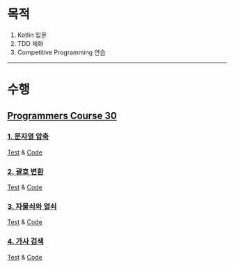 # 목적

1) Kotlin 입문
2) TDD 체화
3) Competitive Programming 연습

---
# 수행

## [Programmers Course 30](https://programmers.co.kr/learn/courses/30/)
### [1. 문자열 압축](https://programmers.co.kr/learn/courses/30/lessons/60057)

[Test](https://github.com/dbgsprw/competitive-programming-with-tdd/blob/master/src/test/kotlin/io/github/dbgsprw/programmers/TestEncodeString.kt)
& [Code](https://github.com/dbgsprw/competitive-programming-with-tdd/blob/master/src/main/kotlin/io/github/dbgsprw/programmers/encodeString/Solution.kt)

### [2. 괄호 변환](https://programmers.co.kr/learn/courses/30/lessons/60058)

[Test](https://github.com/dbgsprw/competitive-programming-with-tdd/blob/master/src/test/kotlin/io/github/dbgsprw/programmers/TestConvertParenthesis.kt)
& [Code](https://github.com/dbgsprw/competitive-programming-with-tdd/blob/master/src/main/kotlin/io/github/dbgsprw/programmers/convertParenthesis/Solution.kt)

### [3. 자물쇠와 열쇠](https://programmers.co.kr/learn/courses/30/lessons/60059)

[Test](https://github.com/dbgsprw/competitive-programming-with-tdd/blob/master/src/test/kotlin/io/github/dbgsprw/programmers/TestLockAndKey.kt)
& [Code](https://github.com/dbgsprw/competitive-programming-with-tdd/blob/master/src/main/kotlin/io/github/dbgsprw/programmers/lockAndKey/Solution.kt)

### [4. 가사 검색](https://programmers.co.kr/learn/courses/30/lessons/60060)

[Test](https://github.com/dbgsprw/competitive-programming-with-tdd/blob/master/src/test/kotlin/io/github/dbgsprw/programmers/TestSearchLyrics.kt)
& [Code](https://github.com/dbgsprw/competitive-programming-with-tdd/blob/master/src/main/kotlin/io/github/dbgsprw/programmers/searchLyrics/Solution.kt)
